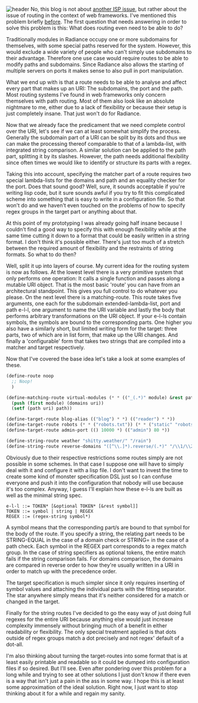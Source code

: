![header](http://shinmera.tymoon.eu/public/45448213.jpg)
No, this blog is not about [another ISP issue](http://blog.tymoon.eu/article/282), but rather about the issue of routing in the context of web frameworks. I've mentioned this problem briefly [before](http://blog.tymoon.eu/article/285). The first question that needs answering in order to solve this problem is this: What does routing even need to be able to do?

Traditionally modules in Radiance occupy one or more subdomains for themselves, with some special paths reserved for the system. However, this would exclude a wide variety of people who can't simply use subdomains to their advantage. Therefore one use case would require routes to be able to modify paths and subdomains. Since Radiance also allows the starting of multiple servers on ports it makes sense to also pull in port manipulation.

What we end up with is that a route needs to be able to analyse and affect every part that makes up an URI: The subdomains, the port and the path. Most routing systems I've found in web frameworks only concern themselves with path routing. Most of them also look like an absolute nightmare to me, either due to a lack of flexibility or because their setup is just completely insane. That just won't do for Radiance.

Now that we already face the predicament that we need complete control over the URI, let's see if we can at least somewhat simplify the process. Generally the subdomain part of a URI can be split by its dots and thus we can make the processing thereof comparable to that of a lambda-list, with integrated string comparison. A similar solution can be applied to the path part, splitting it by its slashes. However, the path needs additional flexibility since often times we would like to identify or structure its parts with a regex.

Taking this into account, specifying the matcher part of a route requires two special lambda-lists for the domains and path and an equality checker for the port. Does that sound good? Well, sure, it sounds acceptable if you're writing lisp code, but it sure sounds awful if you try to fit this complicated scheme into something that is easy to write in a configuration file. So that won't do and we haven't even touched on the problems of how to specify regex groups in the target part or anything about that.

At this point of my prototyping I was already going half insane because I couldn't find a good way to specify this with enough flexibility while at the same time cutting it down to a format that could be easily written in a string format. I don't think it's possible either. There's just too much of a stretch between the required amount of flexibility and the restraints of string formats. So what to do then?

Well, split it up into layers of course. My current idea for the routing system is now as follows. At the lowest level there is a very primitive system that only performs one operation: It calls a single function and passes along a mutable URI object. That is the most basic 'route' you can have from an architectural standpoint. This gives you full control to do whatever you please. On the next level there is a matching-route. This route takes five arguments, one each for the subdomain extended-lambda-list, port and path e-l-l, one argument to name the URI variable and lastly the body that performs arbitrary transformations on the URI object. If your e-l-ls contain symbols, the symbols are bound to the corresponding parts. One higher you also have a similarly short, but limited writing form for the target: three parts, two of which are in list form, that make up the URI changes. And finally a 'configurable' form that takes two strings that are compiled into a matcher and target respectively.

Now that I've covered the base idea let's take a look at some examples of these.

```commonlisp
(define-route noop
  ;; Noop!
  )

(define-matching-route virtual-modules (* * (("_(.*)" module) &rest path)) uri
  (push (first module) (domains uri))
  (setf (path uri) path))

(define-target-route blog-alias (("blog") * *) (("reader") * *))
(define-target-route robots (* * ("robots.txt")) (* * ("static" "robots.txt")))
(define-target-route admin-port (() 10000 *) (("admin") 80 *))

(define-string-route weather "shitty.weather/" "/rain")
(define-string-route reverse-domains "([^\\.]*).reverse/(.*)" "/\\1/\\2")
```

Obviously due to their respective restrictions some routes simply are not possible in some schemes. In that case I suppose one will have to simply deal with it and configure it with a lisp file. I don't want to invest the time to create some kind of monster specification DSL just so I can confuse everyone and push it into the configuration that nobody will use because it's too complex. Anyway, I guess I'll explain how these e-l-ls are built as well as the minimal string spec.

```
e-l-l ::= TOKEN* [&optional TOKEN* [&rest symbol]]
TOKEN ::= symbol | string | REGEX
REGEX ::= (regex-string symbol*)
```

A symbol means that the corresponding part/s are bound to that symbol for the body of the route. If you specify a string, the relating part needs to be STRING-EQUAL in the case of a domain check or STRING= in the case of a path check. Each symbol in the REGEX part corresponds to a regex match group. In the case of string specifiers as optional tokens, the entire match fails if the string comparison fails. For domains comparison, the domains are compared in reverse order to how they're usually written in a URI in order to match up with the precedence order.

The target specification is much simpler since it only requires inserting of symbol values and attaching the individual parts with the fitting separator. The star anywhere simply means that it's neither considered for a match or changed in the target.

Finally for the string routes I've decided to go the easy way of just doing full regexes for the entire URI because anything else would just increase complexity immensely without bringing much of a benefit in either readability or flexibility. The only special treatment applied is that dots outside of regex groups match a dot precisely and not regex' default of a dot-all.

I'm also thinking about turning the target-routes into some format that is at least easily printable and readable so it could be dumped into configuration files if so desired. But I'll see. Even after pondering over this problem for a long while and trying to see at other solutions I just don't know if there even is a way that isn't just a pain in the ass in some way. I hope this is at least some approximation of the ideal solution. Right now, I just want to stop thinking about it for a while and regain my sanity.
